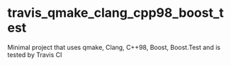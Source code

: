 # travis_qmake_clang_cpp98_boost_test
Minimal project that uses qmake, Clang, C++98, Boost, Boost.Test and is tested by Travis CI
